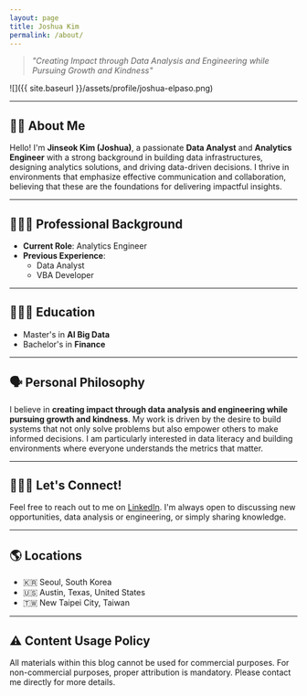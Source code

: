 ```yaml
---
layout: page
title: Joshua Kim
permalink: /about/
---
```


> *"Creating Impact through Data Analysis and Engineering while Pursuing Growth and Kindness"*

![]({{ site.baseurl }}/assets/profile/joshua-elpaso.png)

---

## 👦🏼 About Me

Hello! I'm **Jinseok Kim (Joshua)**, a passionate **Data Analyst** and **Analytics Engineer** with a strong background in building data infrastructures, designing analytics solutions, and driving data-driven decisions. I thrive in environments that emphasize effective communication and collaboration, believing that these are the foundations for delivering impactful insights.

---

## 👨🏼‍💻 Professional Background

- **Current Role**: Analytics Engineer
- **Previous Experience**:
  - Data Analyst
  - VBA Developer

---

## 👨🏼‍🎓 Education

- Master's in **AI Big Data**
- Bachelor's in **Finance**

---

## 🗣️ Personal Philosophy

I believe in **creating impact through data analysis and engineering while pursuing growth and kindness**. My work is driven by the desire to build systems that not only solve problems but also empower others to make informed decisions. I am particularly interested in data literacy and building environments where everyone understands the metrics that matter.

---

## 🧑‍🤝‍🧑 Let's Connect!

Feel free to reach out to me on [LinkedIn](https://www.linkedin.com/in/joshuajsk/). I'm always open to discussing new opportunities, data analysis or engineering, or simply sharing knowledge.

---

## 🌎 Locations

* 🇰🇷 Seoul, South Korea
* 🇺🇸 Austin, Texas, United States
* 🇹🇼 New Taipei City, Taiwan 

---

## ⚠️ Content Usage Policy

All materials within this blog cannot be used for commercial purposes. For non-commercial purposes, proper attribution is mandatory. Please contact me directly for more details.